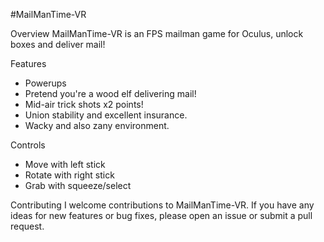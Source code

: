 #MailManTime-VR

Overview
MailManTime-VR is an FPS mailman game for Oculus, unlock boxes and deliver mail!

Features
- Powerups
- Pretend you're a wood elf delivering mail!
- Mid-air trick shots x2 points!
- Union stability and excellent insurance.
- Wacky and also zany environment. 

Controls
- Move with left stick
- Rotate with right stick
- Grab with squeeze/select

Contributing
I welcome contributions to MailManTime-VR. If you have any ideas for new features or bug fixes, please open an issue or submit a pull request.
